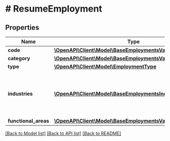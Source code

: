 # # ResumeEmployment

## Properties

Name | Type | Description | Notes
------------ | ------------- | ------------- | -------------
**code** | [**\OpenAPI\Client\Model\BaseEmploymentsValueModelStrictStr**](BaseEmploymentsValueModelStrictStr.md) |  | [optional]
**category** | [**\OpenAPI\Client\Model\BaseEmploymentsValueModelStrictStr**](BaseEmploymentsValueModelStrictStr.md) |  | [optional]
**type** | [**\OpenAPI\Client\Model\EmploymentType**](EmploymentType.md) |  | [optional]
**industries** | [**\OpenAPI\Client\Model\BaseEmploymentsIndustry[]**](BaseEmploymentsIndustry.md) | Employment industries. Check the [Standardized Data](https://api.inda.ai/hr/docs/v2/#tag/Standardized-Data) section for more details. | [optional]
**functional_areas** | [**\OpenAPI\Client\Model\BaseEmploymentsValueModelStrictStr[]**](BaseEmploymentsValueModelStrictStr.md) |  | [optional]

[[Back to Model list]](../../README.md#models) [[Back to API list]](../../README.md#endpoints) [[Back to README]](../../README.md)
